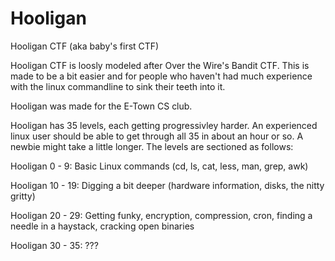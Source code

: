 # Hooligan

Hooligan CTF (aka baby's first CTF)

Hooligan CTF is loosly modeled after Over the Wire's Bandit CTF. This is made to be a bit easier and for people who haven't had much experience with the linux commandline to sink their teeth into it.

Hooligan was made for the E-Town CS club. 

Hooligan has 35 levels, each getting progressivley harder. An experienced linux user should be able to get through all 35 in about an hour or so. A newbie might take a little longer. The levels are sectioned as follows:


Hooligan 0 - 9:  Basic Linux commands (cd, ls, cat, less, man, grep, awk)

Hooligan 10 - 19: Digging a bit deeper (hardware information, disks, the nitty gritty)

Hooligan 20 - 29: Getting funky, encryption, compression, cron, finding a needle in a haystack, cracking open binaries

Hooligan 30 - 35: ???


